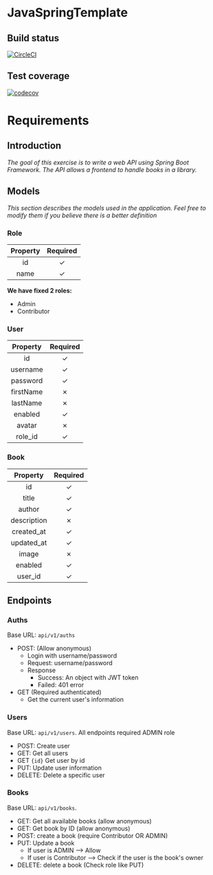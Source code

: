 # JavaSpringTemplate

## Build status

[![CircleCI](https://dl.circleci.com/status-badge/img/gh/voquanghoa/JavaSpringTemplate/tree/main.svg?style=svg)](https://dl.circleci.com/status-badge/redirect/gh/voquanghoa/JavaSpringTemplate/tree/main)

## Test coverage

[![codecov](https://codecov.io/gh/voquanghoa/JavaSpringTemplate/branch/main/graph/badge.svg?token=KXPWZ8UT3Q)](https://codecov.io/gh/voquanghoa/JavaSpringTemplate)

# Requirements

## Introduction

_The goal of this exercise is to write a web API using Spring Boot Framework. The API allows a frontend to handle books
in a library._

## Models

_This section describes the models used in the application. Feel free to modify them if you believe there is a better
definition_

### Role

| Property | Required |
|:--------:|:--------:|
|    id    |    ✓     |
|   name   |    ✓     |

**We have fixed 2 roles:**

- Admin
- Contributor

### User

| Property  | Required |
|:---------:|:--------:|
|    id     |    ✓     |
| username  |    ✓     |
| password  |    ✓     |
| firstName |    ✗     |
| lastName  |    ✗     |
|  enabled  |    ✓     |
|  avatar   |    ✗     |
|  role_id  |    ✓     |

### Book

|  Property   | Required |
|:-----------:|:--------:|
|     id      |    ✓     |
|    title    |    ✓     |
|   author    |    ✓     |
| description |    ✗     |
| created_at  |    ✓     |
| updated_at  |    ✓     |
|    image    |    ✗     |
|   enabled   |    ✓     |
|   user_id   |    ✓     |

## Endpoints

### Auths

Base URL: `api/v1/auths`

- POST: (Allow anonymous)
    - Login with username/password
    - Request: username/password
    - Response
        - Success: An object with JWT token
        - Failed: 401 error
- GET (Required authenticated)
    - Get the current user's information

### Users

Base URL: `api/v1/users`. All endpoints required ADMIN role

- POST: Create user
- GET: Get all users
- GET `{id}` Get user by id
- PUT: Update user information
- DELETE: Delete a specific user

### Books

Base URL: `api/v1/books`.

- GET: Get all available books (allow anonymous)
- GET: Get book by ID (allow anonymous)
- POST: create a book (require Contributor OR ADMIN)
- PUT: Update a book
    - If user is ADMIN --> Allow
    - If user is Contributor --> Check if the user is the book's owner
- DELETE: delete a book (Check role like PUT)